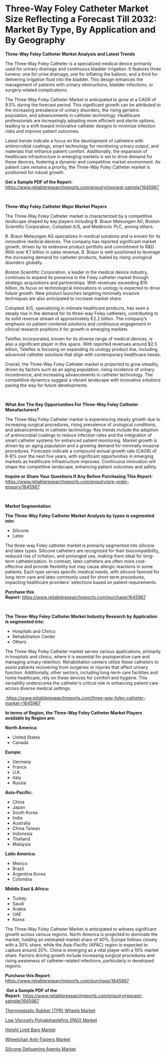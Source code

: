 <p><h1>Three-Way Foley Catheter Market Size Reflecting a Forecast Till 2032: Market By Type, By Application and By Geography</h1></p><p><strong>Three-Way Foley Catheter Market Analysis and Latest Trends</strong></p>
<p><p>The Three-Way Foley Catheter is a specialized medical device primarily used for urinary drainage and continuous bladder irrigation. It features three lumens: one for urine drainage, one for inflating the balloon, and a third for delivering irrigation fluid into the bladder. This design enhances the management of patients with urinary obstructions, bladder infections, or surgery-related complications.</p><p>The Three-Way Foley Catheter Market is anticipated to grow at a CAGR of 9.5% during the forecast period. This significant growth can be attributed to the increasing prevalence of urinary disorders, the rising geriatric population, and advancements in catheter technology. Healthcare professionals are increasingly adopting more efficient and sterile options, leading to a shift toward innovative catheter designs to minimize infection risks and improve patient outcomes. </p><p>Latest trends indicate a focus on the development of catheters with antimicrobial coatings, smart technology for monitoring urinary output, and materials that enhance patient comfort. Additionally, the expansion of healthcare infrastructure in emerging markets is set to drive demand for these devices, fostering a dynamic and competitive market environment. As patient care remains a priority, the Three-Way Foley Catheter market is positioned for robust growth.</p></p>
<p><strong>Get a Sample PDF of the Report:&nbsp;</strong> <a href="https://www.reliableresearchreports.com/enquiry/request-sample/1645967?utm_campaign=16&utm_medium=2&utm_source=Github&utm_content=ia&utm_term=29032025&utm_id=three-way-foley-catheter">https://www.reliableresearchreports.com/enquiry/request-sample/1645967</a></p>
<p>&nbsp;</p>
<p><strong>Three-Way Foley Catheter Major Market Players</strong></p>
<p><p>The Three-Way Foley Catheter market is characterized by a competitive landscape shaped by key players including B. Braun Melsungen AG, Boston Scientific Corporation, Coloplast A/S, and Medtronic PLC, among others.</p><p>B. Braun Melsungen AG specializes in medical solutions and is known for its innovative medical devices. The company has reported significant market growth, driven by its extensive product portfolio and commitment to R&D. With over €7 billion in sales revenue, B. Braun is well-positioned to leverage the increasing demand for catheter products, fueled by rising urological disorders globally.</p><p>Boston Scientific Corporation, a leader in the medical device industry, continues to expand its presence in the Foley catheter market through strategic acquisitions and partnerships. With revenues exceeding $10 billion, its focus on technological innovations in urology is expected to drive future growth. New product launches targeting minimally invasive techniques are also anticipated to increase market share.</p><p>Coloplast A/S, specializing in intimate healthcare products, has seen a steady rise in the demand for its three-way Foley catheters, contributing to its solid revenue stream of approximately €2.2 billion. The company’s emphasis on patient-centered solutions and continuous engagement in clinical research positions it for growth in emerging markets.</p><p>Teleflex Incorporated, known for its diverse range of medical devices, is also a significant player in this space. With reported revenues around $2.5 billion, Teleflex is focusing on expanding its urology product line, including advanced catheter solutions that align with contemporary healthcare needs.</p><p>Overall, the Three-Way Foley Catheter market is projected to grow steadily, driven by factors such as an aging population, rising incidence of urinary incontinence, and increasing advancements in catheter technology. The competitive dynamics suggest a vibrant landscape with innovative solutions paving the way for future developments.</p></p>
<p>&nbsp;</p>
<p><strong>What Are The Key Opportunities For Three-Way Foley Catheter Manufacturers?</strong></p>
<p><p>The Three-Way Foley Catheter market is experiencing steady growth due to increasing surgical procedures, rising prevalence of urological conditions, and advancements in catheter technology. Key trends include the adoption of antimicrobial coatings to reduce infection rates and the integration of smart catheter systems for enhanced patient monitoring. Market growth is driven by an aging population and a growing demand for minimally invasive procedures. Forecasts indicate a compound annual growth rate (CAGR) of 6-8% over the next five years, with significant opportunities in emerging markets as healthcare infrastructure improves. Continuous innovation will shape the competitive landscape, enhancing patient outcomes and safety.</p></p>
<p><strong>Inquire or Share Your Questions If Any Before Purchasing This Report:</strong> <a href="https://www.reliableresearchreports.com/enquiry/pre-order-enquiry/1645967?utm_campaign=16&utm_medium=2&utm_source=Github&utm_content=ia&utm_term=29032025&utm_id=three-way-foley-catheter">https://www.reliableresearchreports.com/enquiry/pre-order-enquiry/1645967</a></p>
<p>&nbsp;</p>
<p><strong>Market Segmentation</strong></p>
<p><strong>The Three-Way Foley Catheter Market Analysis by types is segmented into:</strong></p>
<p><ul><li>Silicone</li><li>Latex</li></ul></p>
<p><p>The three-way Foley catheter market is primarily segmented into silicone and latex types. Silicone catheters are recognized for their biocompatibility, reduced risk of irritation, and prolonged use, making them ideal for long-term catheterization. In contrast, latex catheters are often more cost-effective and provide flexibility but may cause allergic reactions in some patients. Each type serves specific medical needs, with silicone favored for long-term care and latex commonly used for short-term procedures, impacting healthcare providers’ selections based on patient requirements.</p></p>
<p><strong>Purchase this Report:&nbsp;</strong><a href="https://www.reliableresearchreports.com/purchase/1645967?utm_campaign=16&utm_medium=2&utm_source=Github&utm_content=ia&utm_term=29032025&utm_id=three-way-foley-catheter">https://www.reliableresearchreports.com/purchase/1645967</a></p>
<p>&nbsp;</p>
<p><strong>The Three-Way Foley Catheter Market Industry Research by Application is segmented into:</strong></p>
<p><ul><li>Hospitals and Clinics</li><li>Rehabilitation Center</li><li>Others</li></ul></p>
<p><p>The Three-Way Foley Catheter market serves various applications, primarily in hospitals and clinics, where it is essential for postoperative care and managing urinary retention. Rehabilitation centers utilize these catheters to assist patients recovering from surgeries or injuries that affect urinary function. Additionally, other sectors, including long-term care facilities and home healthcare, rely on these devices for comfort and hygiene. This versatility underscores the catheter's critical role in enhancing patient care across diverse medical settings.</p></p>
<p><a href="https://www.reliableresearchreports.com/three-way-foley-catheter-market-r1645967?utm_campaign=16&utm_medium=2&utm_source=Github&utm_content=ia&utm_term=29032025&utm_id=three-way-foley-catheter">&nbsp;https://www.reliableresearchreports.com/three-way-foley-catheter-market-r1645967</a></p>
<p><strong>In terms of Region, the Three-Way Foley Catheter Market Players available by Region are:</strong></p>
<p>
    <p> <strong> North America: </strong>
        <ul>
            <li>United States</li>
            <li>Canada</li>
        </ul>
        </p> 
    <p> <strong> Europe: </strong>
        <ul>
            <li>Germany</li>
            <li>France</li>
            <li>U.K.</li>
            <li>Italy</li>
            <li>Russia</li>
        </ul>
        </p> 
    <p> <strong> Asia-Pacific: </strong>
        <ul>
            <li>China</li>
            <li>Japan</li>
            <li>South Korea</li>
            <li>India</li>
            <li>Australia</li>
            <li>China Taiwan</li>
            <li>Indonesia</li>
            <li>Thailand</li>
            <li>Malaysia</li>
        </ul>
        </p> 
    <p> <strong> Latin America: </strong>
        <ul>
            <li>Mexico</li>
            <li>Brazil</li>
            <li>Argentina Korea</li>
            <li>Colombia</li>
        </ul>
        </p> 
    <p> <strong> Middle East & Africa: </strong>
        <ul>
            <li>Turkey</li>
            <li>Saudi</li>
            <li>Arabia</li>
            <li>UAE</li>
            <li>Korea</li>
        </ul>
    </p>
    </p>
<p><p>The Three-Way Foley Catheter Market is anticipated to witness significant growth across various regions. North America is projected to dominate the market, holding an estimated market share of 40%. Europe follows closely with a 30% share, while the Asia-Pacific (APAC) region is expected to capture around 20%. China is emerging as a vital player with a 10% market share. Factors driving growth include increasing surgical procedures and rising awareness of catheter-related infections, particularly in developed regions.</p></p>
<p><strong>Purchase this Report: </strong><a href="https://www.reliableresearchreports.com/purchase/1645967?utm_campaign=16&utm_medium=2&utm_source=Github&utm_content=ia&utm_term=29032025&utm_id=three-way-foley-catheter">https://www.reliableresearchreports.com/purchase/1645967</a></p>
<p>&nbsp;<strong>Get a Sample PDF of the Report:&nbsp;&nbsp;</strong><a href="https://www.reliableresearchreports.com/enquiry/request-sample/1645967?utm_campaign=16&utm_medium=2&utm_source=Github&utm_content=ia&utm_term=29032025&utm_id=three-way-foley-catheter">https://www.reliableresearchreports.com/enquiry/request-sample/1645967</a></p>
<p><strong></strong></p>
<p><p><a href="https://github.com/thanenegenqa/Market-Research-Report-List-1/blob/main/thermoplastic-rubber-tpr-wheels-market.md?utm_campaign=16&utm_medium=2&utm_source=Github&utm_content=ia&utm_term=29032025&utm_id=three-way-foley-catheter">Thermoplastic Rubber (TPR) Wheels Market</a></p><p><a href="https://github.com/syskamazucqa/Market-Research-Report-List-1/blob/main/low-viscosity-polyalphaolefins-pao-market.md?utm_campaign=16&utm_medium=2&utm_source=Github&utm_content=ia&utm_term=29032025&utm_id=three-way-foley-catheter">Low Viscosity Polyalphaolefins (PAO) Market</a></p><p><a href="https://github.com/cezilfinerv9/Market-Research-Report-List-1/blob/main/height-limit-bars-market.md?utm_campaign=16&utm_medium=2&utm_source=Github&utm_content=ia&utm_term=29032025&utm_id=three-way-foley-catheter">Height Limit Bars Market</a></p><p><a href="https://github.com/lelkohydesyj/Market-Research-Report-List-1/blob/main/wheelchair-anti-tippers-market.md?utm_campaign=16&utm_medium=2&utm_source=Github&utm_content=ia&utm_term=29032025&utm_id=three-way-foley-catheter">Wheelchair Anti-Tippers Market</a></p><p><a href="https://github.com/bholdsfofie/Market-Research-Report-List-1/blob/main/silicone-defoaming-agents-market.md?utm_campaign=16&utm_medium=2&utm_source=Github&utm_content=ia&utm_term=29032025&utm_id=three-way-foley-catheter">Silicone Defoaming Agents Market</a></p></p>